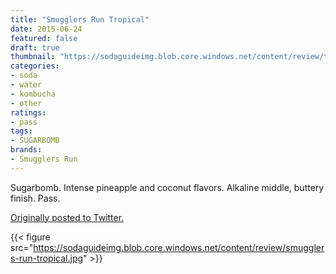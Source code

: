 ```yaml
---
title: "Smugglers Run Tropical"
date: 2015-06-24
featured: false
draft: true
thumbnail: "https://sodaguideimg.blob.core.windows.net/content/review/thumbs/smugglers-run-tropical.jpg"
categories:
- soda
- water
- kombucha
- other
ratings:
- pass
tags:
- SUGARBOMB
brands:
- Smugglers Run
---
```


Sugarbomb. Intense pineapple and coconut flavors. Alkaline middle, buttery finish. Pass.

[Originally posted to Twitter.](https://twitter.com/Cavorter/status/613780065009045504)

{{< figure src="https://sodaguideimg.blob.core.windows.net/content/review/smugglers-run-tropical.jpg" >}}

